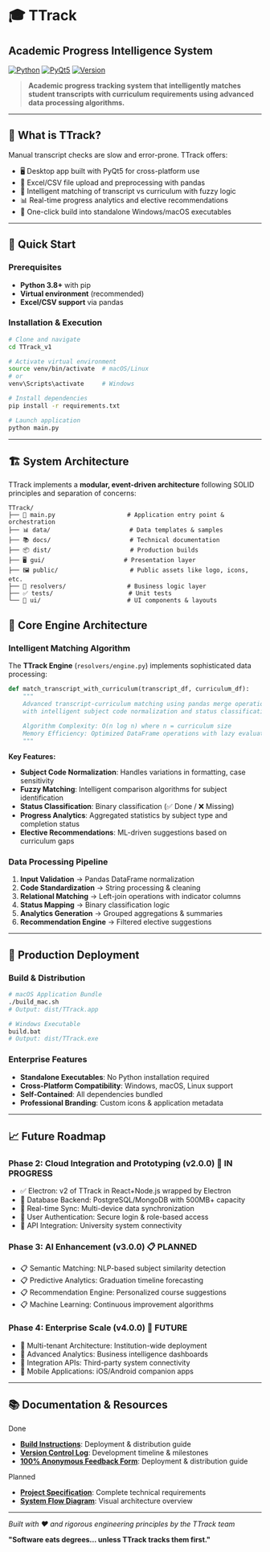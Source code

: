 # 🎓 TTrack
## Academic Progress Intelligence System

[![Python](https://img.shields.io/badge/Python-3.8+-blue.svg)](https://python.org)
[![PyQt5](https://img.shields.io/badge/PyQt5-5.15+-green.svg)](https://pypi.org/project/PyQt5/)
[![Version](https://img.shields.io/badge/Version-1.7.0-brightgreen.svg)](CHANGELOG.md)

> **Academic progress tracking system that intelligently matches student transcripts with curriculum requirements using advanced data processing algorithms.**

---

## 🎯  What is TTrack?

Manual transcript checks are slow and error-prone. TTrack offers:
- 🖥️ Desktop app built with PyQt5 for cross-platform use
- 📑 Excel/CSV file upload and preprocessing with pandas
- 🤖 Intelligent matching of transcript vs curriculum with fuzzy logic
- 📊 Real-time progress analytics and elective recommendations
- 🚀 One-click build into standalone Windows/macOS executables

---

## 🚀 Quick Start

### Prerequisites
- **Python 3.8+** with pip
- **Virtual environment** (recommended)
- **Excel/CSV support** via pandas

### Installation & Execution
```bash
# Clone and navigate
cd TTrack_v1

# Activate virtual environment
source venv/bin/activate  # macOS/Linux
# or
venv\Scripts\activate     # Windows

# Install dependencies
pip install -r requirements.txt

# Launch application
python main.py
```

---

## 🏗️ System Architecture

TTrack implements a **modular, event-driven architecture** following SOLID principles and separation of concerns:

```
TTrack/
├── 🎯 main.py                    # Application entry point & orchestration
├── 📊 data/                      # Data templates & samples
├── 📚 docs/                      # Technical documentation
├── 📦 dist/                      # Production builds
├── 🖥️ gui/                      # Presentation layer
├── 🖼️ public/                    # Public assets like logo, icons, etc.
├── 🧠 resolvers/                 # Business logic layer
├── ✅ tests/                     # Unit tests
└── 🎨 ui/                        # UI components & layouts
```

## 🧠 Core Engine Architecture

### Intelligent Matching Algorithm

The **TTrack Engine** (`resolvers/engine.py`) implements sophisticated data processing:

```python
def match_transcript_with_curriculum(transcript_df, curriculum_df):
    """
    Advanced transcript-curriculum matching using pandas merge operations
    with intelligent subject code normalization and status classification.
    
    Algorithm Complexity: O(n log n) where n = curriculum size
    Memory Efficiency: Optimized DataFrame operations with lazy evaluation
    """
```

**Key Features:**
- **Subject Code Normalization**: Handles variations in formatting, case sensitivity
- **Fuzzy Matching**: Intelligent comparison algorithms for subject identification  
- **Status Classification**: Binary classification (✅ Done / ❌ Missing)
- **Progress Analytics**: Aggregated statistics by subject type and completion status
- **Elective Recommendations**: ML-driven suggestions based on curriculum gaps

### Data Processing Pipeline

1. **Input Validation** → Pandas DataFrame normalization
2. **Code Standardization** → String processing & cleaning
3. **Relational Matching** → Left-join operations with indicator columns
4. **Status Mapping** → Binary classification logic
5. **Analytics Generation** → Grouped aggregations & summaries
6. **Recommendation Engine** → Filtered elective suggestions

---

## 🏢 Production Deployment

### Build & Distribution
```bash
# macOS Application Bundle
./build_mac.sh
# Output: dist/TTrack.app

# Windows Executable  
build.bat
# Output: dist/TTrack.exe
```

### Enterprise Features
- **Standalone Executables**: No Python installation required
- **Cross-Platform Compatibility**: Windows, macOS, Linux support
- **Self-Contained**: All dependencies bundled
- **Professional Branding**: Custom icons & application metadata

---

## 📈 Future Roadmap

### Phase 2: Cloud Integration and Prototyping (v2.0.0) 🔄 **IN PROGRESS**
- ✅ Electron: v2 of TTrack in React+Node.js wrapped by Electron
- 🔄 Database Backend: PostgreSQL/MongoDB with 500MB+ capacity
- 🔄 Real-time Sync: Multi-device data synchronization
- 🔄 User Authentication: Secure login & role-based access
- 🔄 API Integration: University system connectivity

### Phase 3: AI Enhancement (v3.0.0) 📋 **PLANNED**
- 📋 Semantic Matching: NLP-based subject similarity detection
- 📋 Predictive Analytics: Graduation timeline forecasting
- 📋 Recommendation Engine: Personalized course suggestions
- 📋 Machine Learning: Continuous improvement algorithms

### Phase 4: Enterprise Scale (v4.0.0) 🚀 **FUTURE**
- 🚀 Multi-tenant Architecture: Institution-wide deployment
- 🚀 Advanced Analytics: Business intelligence dashboards
- 🚀 Integration APIs: Third-party system connectivity
- 🚀 Mobile Applications: iOS/Android companion apps

---

## 📚 Documentation & Resources

Done
- **[Build Instructions](docs/buildingApp.md)**: Deployment & distribution guide
- **[Version Control Log](docs/MyNotes.md)**: Development timeline & milestones
- **[100% Anonymous Feedback Form](https://forms.gle/cWEtzLzWPoH8ezWS8)**: Deployment & distribution guide

Planned
- **[Project Specification](docs/TTrackProjectSpecification.pdf)**: Complete technical requirements
- **[System Flow Diagram](docs/flow_draft.png)**: Visual architecture overview

---

*Built with ❤️ and rigorous engineering principles by the TTrack team*

**"Software eats degrees… unless TTrack tracks them first."**
